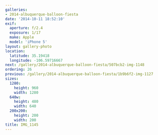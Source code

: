```yaml
---
galleries:
- 2014-albuquerque-balloon-fiesta
date: '2014-10-11 18:52:10'
exif:
  aperture: f/2.4
  exposure: 1/17
  make: Apple
  model: 'iPhone 5'
layout: gallery-photo
location:
  latitude: 35.19418
  longitude: -106.59716667
next: /gallery/2014-albuquerque-balloon-fiesta/507bcb2-img-1148
ordering: 26
previous: /gallery/2014-albuquerque-balloon-fiesta/1b9b6f2-img-1127
sizes:
  1280:
    height: 960
    width: 1280
  640w:
    height: 480
    width: 640
  200x200:
    height: 200
    width: 200
title: IMG_1145
---
```

